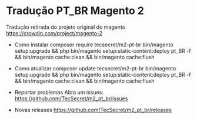 # Tradução PT_BR Magento 2


Tradução retirada do projeto original do magento https://crowdin.com/project/magento-2


* Como instalar
composer require tecsecret/m2-pt-br
bin/magento setup:upgrade && php bin/magento setup:static-content:deploy pt_BR -f && bin/magento cache:clean && bin/magento cache:flush

* Como atualizar
composer update tecsecret/m2-pt-br
bin/magento setup:upgrade && php bin/magento setup:static-content:deploy pt_BR -f && bin/magento cache:clean && bin/magento cache:flush


* Reportar problemas
Abra um issues: https://github.com/TecSecret/m2_pt_br/issues

* Novas releases
https://github.com/TecSecret/m2_pt_br/releases